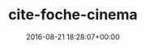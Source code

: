 ---
title:		"cite-foche-cinema"
type:		"photos"
mediatype:		"upload"
location:		"TBC"
date:		"2016-08-21 18:28:07+00:00"
album:		"abandoned"
filename:		"cite-foche-cinema.md"
series:		""
cl_public_id:		"abandoned/cite-foche-cinema"
cl_version:		1497000077
format:		"tiff"
bytes:		4728872
width:		2560
height:		1440
colours:
- "#272727"
- "#7B7B7B"
- "#DEDEDE"
- "#747473"
exposure_mode:		"Auto"
program:		"Aperture-priority AE"
aperture:		"2.8"
focal_length:		"16.0 mm"
iso:		"640"
shutter_speed:		"1/50"
metering:		"Multi-segment"
flash:		"Off, Did not fire"
white_balance:		"Custom"
colour_temp:		"5400"
has_crop:		"true"
orientation:		"Horizontal (normal)"
camera_model:		"NIKON D800"
lens_info:		"16mm f/2.8"
artist:		"No artist info"
x_resolution:		"300"
y_resolution:		"300"
---